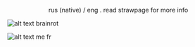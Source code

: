 <p align="center"> rus (native) / eng . read strawpage for more info
  
![alt text](https://sun9-33.userapi.com/impg/WE4pObCPnfPcoetT4UdWMY2-FJ9wM8ievlYvyA/O6nsboghFRU.jpg?size=494x128&quality=95&sign=ddf44b109db554048c97763f19e1de99&type=album) brainrot


![alt text](https://sun9-29.userapi.com/impg/DehIEzqXXIB_VKYZVfScsVwHdmnjnFIKFxZqdg/tuPr1LEmUHw.jpg?size=735x495&quality=96&sign=45b173356ef83d41bb705d857a29b6cd&type=album)
me fr
